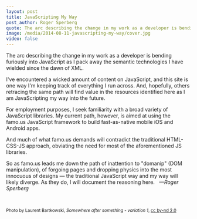 ```yaml
---
layout: post
title: JavaScripting My Way
post_author: Roger Sperberg
quote: The arc describing the change in my work as a developer is bending furiously into JavaScript
image: /media/2014-08-11-javascripting-my-way/cover.jpg
video: false
---
```


<!--  {% include image.html url="/media/2014-02-26-hello-cosette/cosette.jpg" width="100%" description="Amanda Seyfried as Cosette on the 2012 movie." %}  -->
<!--  img src="{{ site.baseurl }}public/somewhere_after_something.jpg" alt="The quays of Bordeaux are the ways landscaped banks of the Garonne." /  -->

The arc describing the change in my work as a developer is bending furiously into JavaScript as I pack away the semantic technologies I have wielded since the dawn of XML.

I've encountered a wicked amount of content on JavaScript, and this site is one way I'm keeping track of everything I run across. And, hopefully, others retracing the same path will find value in the resources identified here as I am JavaScripting my way into the future.

For employment purposes, I seek familiarity with a broad variety of JavaScript libraries. My current path, however, is aimed at using the famo.us JavaScript framework to build fast-as-native mobile iOS and Android apps.

And much of what famo.us demands will contradict the traditional HTML-CSS-JS approach, obviating the need for most of the aforementioned JS libraries.

So as famo.us leads me down the path of inattention to "domanip" (DOM manipulation), of forgoing pages and dropping physics into the most innocuous of designs  — the traditional JavaScript way and my way will likely diverge. As they do, I will document the reasoning here. &nbsp; *—Roger Sperberg*

<p>&nbsp; </p>

<small><a href="https://www.flickr.com/photos/52152287@N04/8438708515/in/set-72157625032282999" style="text-decoration:none;">Photo</a> by Laurent Bartkowski, <em>Somewhere after something - variation 1</em>, <a href="https://creativecommons.org/licenses/by-nd/2.0/">cc by-nd 2.0</a></small>